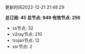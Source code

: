 更新时间2022-12-21 21:48:29

**总订阅: 45**
**总节点: 949**
**有效节点: 256**
- ss节点: 32
- v2ray节点: 210
- trojan节点: 12
- ssr节点: 2
